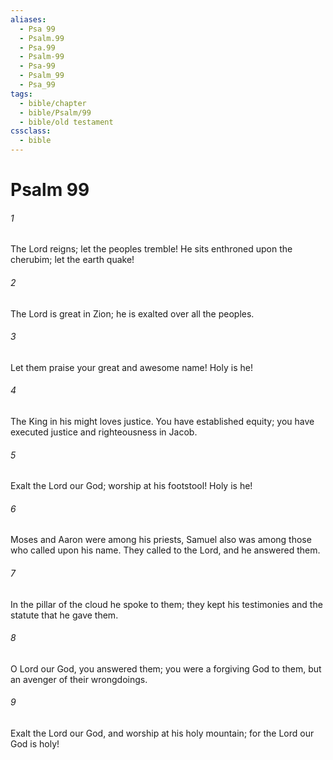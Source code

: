 ```yaml
---
aliases:
  - Psa 99
  - Psalm.99
  - Psa.99
  - Psalm-99
  - Psa-99
  - Psalm_99
  - Psa_99
tags:
  - bible/chapter
  - bible/Psalm/99
  - bible/old testament
cssclass:
  - bible
---
```


# Psalm 99

###### 1
The Lord reigns; let the peoples tremble! He sits enthroned upon the cherubim; let the earth quake!
###### 2
The Lord is great in Zion; he is exalted over all the peoples.
###### 3
Let them praise your great and awesome name! Holy is he!
###### 4
The King in his might loves justice. You have established equity; you have executed justice and righteousness in Jacob.
###### 5
Exalt the Lord our God; worship at his footstool! Holy is he!
###### 6
Moses and Aaron were among his priests, Samuel also was among those who called upon his name. They called to the Lord, and he answered them.
###### 7
In the pillar of the cloud he spoke to them; they kept his testimonies and the statute that he gave them.
###### 8
O Lord our God, you answered them; you were a forgiving God to them, but an avenger of their wrongdoings.
###### 9
Exalt the Lord our God, and worship at his holy mountain; for the Lord our God is holy!


